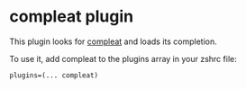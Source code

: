 # compleat plugin

This plugin looks for [compleat](https://github.com/mbrubeck/compleat) and loads its completion.

To use it, add compleat to the plugins array in your zshrc file:
```
plugins=(... compleat)
```
